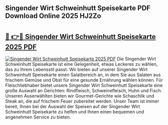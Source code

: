 ## Singender Wirt Schweinhutt Speisekarte PDF Download Online 2025 HJ2Zo

# <h2><a href="http://gc5ken.nevu.top/?p=Singender+Wirt+Schweinhutt+Speisekarte">🔗 👉🔴 Singender Wirt Schweinhutt Speisekarte 2025 PDF</a></h2>

[![Singender Wirt Schweinhutt Speisekarte 2025 PDF](https://i.imgur.com/dBaPXMq.png)](http://gc5ken.nevu.top/?p=Singender+Wirt+Schweinhutt+Speisekarte)
Die Singender Wirt Schweinhutt Speisekarte ist eine Gelegenheit, etwas Leckeres zu wählen, das zu Ihrem Lebensstil passt. Wir bieten auf unserer Singender Wirt Schweinhutt Speisekarte einen Salatbereich an, in dem Sie aus Salaten aus frischem Gemüse und Obst für eine gesunde Ernährung wählen können. Für Fleischliebhaber bietet unsere Singender Wirt Schweinhutt Speisekarte eine große Auswahl an Gerichten: Rindfleisch, Schweinefleisch, Huhn und Fisch. Unseren Auserwählten bieten wir Gourmet-Gerichte wie Schaschlik und Steak an, die auf frischem Feuer zubereitet werden. Unser Team ist immer bereit, Ihnen bei der Auswahl der Speisen auf der Singender Wirt Schweinhutt Speisekarte zu helfen und Ihnen einen bequemen und angenehmen Service zu bieten.
